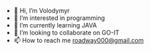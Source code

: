 - 👋 Hi, I’m Volodymyr
- 👀 I’m interested in programming
- 🌱 I’m currently learning JAVA
- 💞️ I’m looking to collaborate on GO-IT
- 📫 How to reach me roadway000@gmail.com  

<!---
Roadway000/Roadway000 is a ✨ special ✨ repository because its `README.md` (this file) appears on your GitHub profile.
You can click the Preview link to take a look at your changes.
--->
